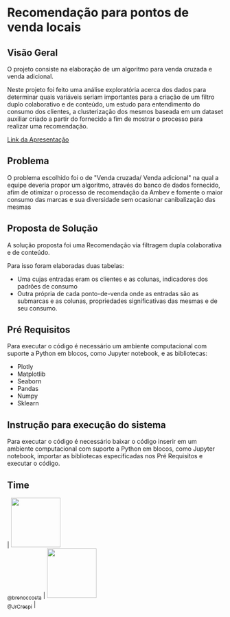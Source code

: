 # Recomendação para pontos de venda locais

## Visão Geral

O projeto consiste na elaboração de um algoritmo para venda cruzada e venda adicional.

Neste projeto foi feito uma análise exploratória acerca dos dados para determinar quais variáveis seriam importantes para a criação de um filtro duplo colaborativo e de conteúdo,  um estudo para entendimento do consumo dos clientes, a clusterização dos mesmos baseada em um dataset auxiliar criado a partir do fornecido a fim de mostrar o processo para realizar uma recomendação.

[Link da Apresentação](https://pucc365-my.sharepoint.com/:p:/r/personal/joao_rcj_puccampinas_edu_br/_layouts/15/Doc.aspx?sourcedoc=%7BE1209492-03B5-4C4A-80B1-E99852184A76%7D&file=Apresentação1.pptx&wdOrigin=OFFICECOM-WEB.START.REC&ct=1635270392942&action=edit&mobileredirect=true&cid=622223a8-43b9-4f3c-84f6-76ea72d60894)

## Problema

O problema escolhido foi o de "Venda cruzada/ Venda adicional" na qual a equipe deveria propor um algoritmo, através do  banco de dados fornecido, afim de otimizar o processo de recomendação da Ambev  e fomente o maior consumo das marcas e sua diversidade sem ocasionar canibalização das mesmas

## Proposta de Solução

A solução proposta foi uma Recomendação via filtragem dupla colaborativa e de conteúdo.

Para isso foram elaboradas duas tabelas:

-  Uma cujas entradas eram os clientes e as colunas, indicadores dos padrões de consumo
- Outra própria de cada ponto-de-venda onde as entradas são as submarcas e as colunas, propriedades significativas das mesmas e de seu consumo.

## Pré Requisitos

Para executar o código é necessário um ambiente computacional com suporte a Python em blocos, como Jupyter notebook, e as bibliotecas:

- Plotly
- Matplotlib
- Seaborn
- Pandas
- Numpy
- Sklearn

## Instrução para execução do sistema

Para executar o código é necessário baixar o código inserir em um ambiente computacional com suporte a Python em blocos, como Jupyter notebook, importar as bibliotecas especificadas nos Pré Requisitos e executar o código.

## Time

| [<img src="https://avatars.githubusercontent.com/u/59942047?v=4" width="115"><br><sub>@brenoccosta</sub>](https://https://github.com/brenoccosta) | [<img src="https://avatars.githubusercontent.com/u/86086126?v=4" width="115"><br><sub>@JrCrespi</sub>](https://https://github.com/JrCrespi) |